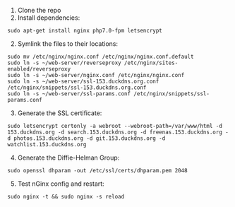 1. Clone the repo
2. Install dependencies:
```
sudo apt-get install nginx php7.0-fpm letsencrypt
```
2. Symlink the files to their locations:
```
sudo mv /etc/nginx/nginx.conf /etc/nginx/nginx.conf.default
sudo ln -s ~/web-server/reverseproxy /etc/nginx/sites-enabled/reverseproxy
sudo ln -s ~/web-server/nginx.conf /etc/nginx/nginx.conf
sudo ln -s ~/web-server/ssl-153.duckdns.org.conf /etc/nginx/snippets/ssl-153.duckdns.org.conf
sudo ln -s ~/web-server/ssl-params.conf /etc/nginx/snippets/ssl-params.conf
```
  
3. Generate the SSL certificate:

`sudo letsencrypt certonly -a webroot --webroot-path=/var/www/html -d 153.duckdns.org -d search.153.duckdns.org -d freenas.153.duckdns.org -d photos.153.duckdns.org -d git.153.duckdns.org -d watchlist.153.duckdns.org`

4. Generate the Diffie-Helman Group:

`sudo openssl dhparam -out /etc/ssl/certs/dhparam.pem 2048`

5. Test nGinx config and restart:

`sudo nginx -t && sudo nginx -s reload`
